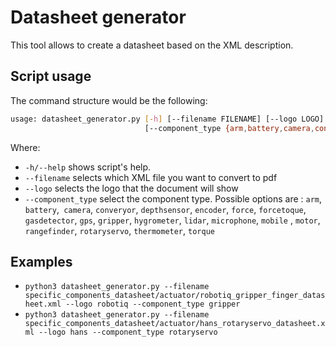 # Datasheet generator

This tool allows to create a datasheet based on the XML description.


## Script usage

The command structure would be the following:

```bash
usage: datasheet_generator.py [-h] [--filename FILENAME] [--logo LOGO]
                              [--component_type {arm,battery,camera,converyor,depthsensor,encoder,force,forcetoque,gasdetector,gps,gripper,hygrometer,lidar,microphone,mobile,motor,rangefinder,rotaryservo,thermometer,torque}]
```

Where:

 - `-h/--help` shows script's help.
 - `--filename` selects which XML file you want to convert to pdf
 - `--logo` selects the logo that the document will show
 - `--component_type` select the component type. Possible options are : `arm`, `battery`,` camera`, `converyor`, `depthsensor`, `encoder`, `force`, `forcetoque`, `gasdetector`, `gps`, `gripper`, `hygrometer`, `lidar`, `microphone`, `mobile` , `motor`, `rangefinder`, `rotaryservo`, `thermometer`, `torque`

## Examples

 * `python3 datasheet_generator.py --filename specific_components_datasheet/actuator/robotiq_gripper_finger_datasheet.xml --logo robotiq --component_type gripper`
 * `python3 datasheet_generator.py --filename specific_components_datasheet/actuator/hans_rotaryservo_datasheet.xml --logo hans --component_type rotaryservo`
